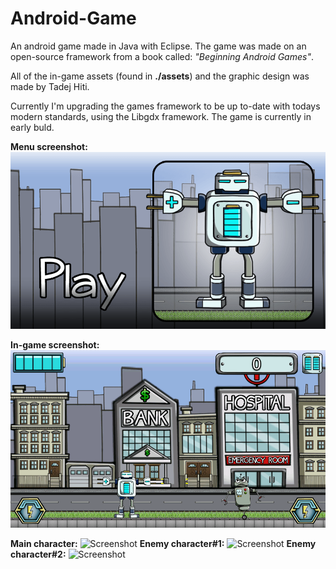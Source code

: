 # Android-Game
An android game made in Java with Eclipse. The game was made on an open-source framework from a book called: <i>"Beginning Android Games"</i>. 

All of the in-game assets (found in <b>./assets</b>) and the graphic design was made by Tadej Hiti. 

Currently I'm upgrading the games framework to be up to-date with todays modern standards, using the Libgdx framework. The game is currently in early buld.

<b>Menu screenshot:</b> 
![Screenshot](AndroidGame/assets/menu.png)

<b>In-game screenshot:</b> 
![Screenshot](AndroidGame/assets/Screenshot_2015-05-11-17-42-58.png)


<b>Main character:</b> 
![Screenshot](https://photos-4.dropbox.com/t/2/AAAxdKpmvAV7OuAidO43d4ZsARGmH9Puvf0vGnjU-LyBVg/12/19529409/png/32x32/1/1432821600/0/2/Pre-Battery.png/CMH9pwkgASACIAMgBCAFIAYoASgCKAM/Z4PFdqkGxmuRetmBBj7kYSDMISILjGwX5uzY9Pi8xLE?size_mode=5)
<b>Enemy character#1:</b> ![Screenshot](https://photos-1.dropbox.com/t/2/AABxjnceJY8Z6QjaB5cPTOT5sDSnvpNtEnJ-2rPoXrOTUw/12/19529409/png/32x32/1/1432821600/0/2/Pre-Pusher.png/CMH9pwkgASACIAMgBCAFIAYoASgCKAM/t7u4yBw9DlBiuCDu2YgxvNjli1-3KJD8HGxI-MEDOEE?size_mode=5)
<b>Enemy character#2:</b> ![Screenshot](https://photos-2.dropbox.com/t/2/AADw8TsZ3HRrnPdElIHclG_RHLF5jg25kUuUFhby0FFJwA/12/19529409/png/32x32/1/1432821600/0/2/Pre-Crawler.png/CMH9pwkgASACIAMgBCAFIAYoASgCKAM/WlTHiolm_KkbT2u8OlvYtahFujjC8kJuWtut_p-F_-I?size_mode=5)


